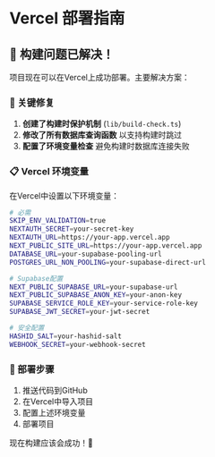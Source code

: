 # Vercel 部署指南

## 🎉 构建问题已解决！

项目现在可以在Vercel上成功部署。主要解决方案：

### 🔧 关键修复

1. **创建了构建时保护机制** (`lib/build-check.ts`)
2. **修改了所有数据库查询函数** 以支持构建时跳过
3. **配置了环境变量检查** 避免构建时数据库连接失败

### 📋 Vercel 环境变量

在Vercel中设置以下环境变量：

```bash
# 必需
SKIP_ENV_VALIDATION=true
NEXTAUTH_SECRET=your-secret-key
NEXTAUTH_URL=https://your-app.vercel.app
NEXT_PUBLIC_SITE_URL=https://your-app.vercel.app
DATABASE_URL=your-supabase-pooling-url
POSTGRES_URL_NON_POOLING=your-supabase-direct-url

# Supabase配置
NEXT_PUBLIC_SUPABASE_URL=your-supabase-url
NEXT_PUBLIC_SUPABASE_ANON_KEY=your-anon-key
SUPABASE_SERVICE_ROLE_KEY=your-service-role-key
SUPABASE_JWT_SECRET=your-jwt-secret

# 安全配置
HASHID_SALT=your-hashid-salt
WEBHOOK_SECRET=your-webhook-secret
```

### 🚀 部署步骤

1. 推送代码到GitHub
2. 在Vercel中导入项目
3. 配置上述环境变量
4. 部署项目

现在构建应该会成功！🎉 